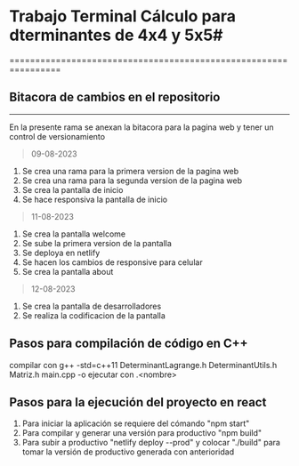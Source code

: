 # Trabajo Terminal Cálculo para dterminantes de 4x4 y 5x5#
================================================================
## Bitacora de cambios en el repositorio
----------------------------------------------------------------
En la presente rama se anexan la bitacora para la pagina web y tener un control de versionamiento

>09-08-2023
1. Se crea una rama para la primera version de la pagina web
2. Se crea una rama para la segunda version de la pagina web
3. Se crea la pantalla de inicio
4. Se hace responsiva la pantalla de inicio

>11-08-2023
1. Se crea la pantalla welcome
2. Se sube la primera version de la pantalla
3. Se deploya en netlify
4. Se hacen los cambios de responsive para celular
5. Se crea la pantalla about

>12-08-2023
1. Se crea la pantalla de desarrolladores
2. Se realiza la codificacion de la pantalla

## Pasos para compilación de código en C++
compilar con g++ -std=c++11 DeterminantLagrange.h DeterminantUtils.h Matriz.h main.cpp -o <nombre>
ejecutar con .\<nombre> <n>

## Pasos para la ejecución del proyecto en react
1. Para iniciar la aplicación se requiere del cómando "npm start"
2. Para compilar y generar una versión para productivo "npm build"
3. Para subir a productivo "netlify deploy --prod" y colocar "./build" para tomar la versión de productivo generada con anterioridad